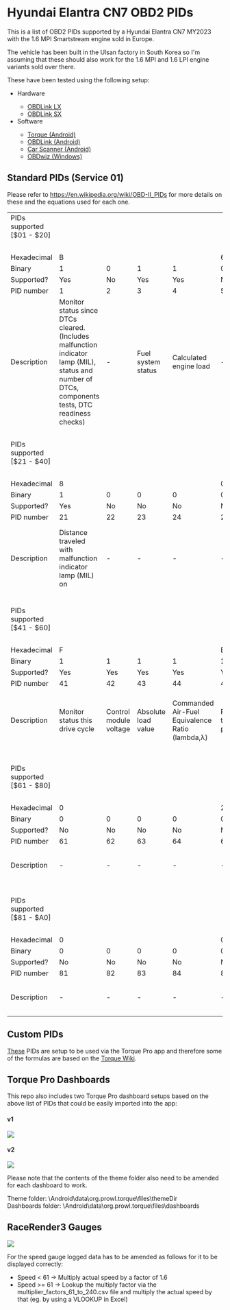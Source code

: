 # Hyundai Elantra CN7 OBD2 PIDs

This is a list of OBD2 PIDs supported by a Hyundai Elantra CN7 MY2023 with the 1.6 MPI Smartstream engine sold in Europe.

The vehicle has been built in the Ulsan factory in South Korea so I'm assuming that these should also work for the 1.6 MPI and 1.6 LPI engine variants sold over there.

These have been tested using the following setup:
<ul>
<li>Hardware</li>
        <ul>
        <li><a href="https://www.scantool.net/obdlink-lxbt/">OBDLink LX</a>
        <li><a href="https://www.scantool.net/obdlink-sx/">OBDLink SX</a>
        </ul>
<li>Software</li>
        <ul>
        <li><a href="https://play.google.com/store/apps/details?id=org.prowl.torque&hl=en&gl=US">Torque (Android)</a></li>
        <li><a href="https://play.google.com/store/apps/details?id=OCTech.Mobile.Applications.OBDLink&hl=en&gl=US">OBDLink (Android)</a></li>
        <li><a href="https://play.google.com/store/apps/details?id=com.ovz.carscanner&hl=en&gl=US">Car Scanner (Android)</a></li>
        <li><a href="https://www.scantool.net/obdwiz/">OBDwiz (Windows)</a></li>
        </ul>
</ul>

<h2> Standard PIDs (Service 01) </h2>

Please refer to https://en.wikipedia.org/wiki/OBD-II_PIDs for more details on these and the equations used for each one.

<table border="0" cellpadding="0" cellspacing="0" id="sheet0" class="sheet0 gridlines">
        <col class="col0">
        <col class="col1">
        <col class="col2">
        <col class="col3">
        <col class="col4">
        <col class="col5">
        <col class="col6">
        <col class="col7">
        <col class="col8">
        <col class="col9">
        <col class="col10">
        <col class="col11">
        <col class="col12">
        <col class="col13">
        <col class="col14">
        <col class="col15">
        <col class="col16">
        <col class="col17">
        <col class="col18">
        <col class="col19">
        <col class="col20">
        <col class="col21">
        <col class="col22">
        <col class="col23">
        <col class="col24">
        <col class="col25">
        <col class="col26">
        <col class="col27">
        <col class="col28">
        <col class="col29">
        <col class="col30">
        <col class="col31">
        <col class="col32">
        <tbody>
          <tr class="row0">
            <td class="column0 style1 s">PIDs supported [$01 - $20]	</td>
            <td class="column1">&nbsp;</td>
            <td class="column2">&nbsp;</td>
            <td class="column3">&nbsp;</td>
            <td class="column4">&nbsp;</td>
            <td class="column5">&nbsp;</td>
            <td class="column6">&nbsp;</td>
            <td class="column7">&nbsp;</td>
            <td class="column8">&nbsp;</td>
            <td class="column9">&nbsp;</td>
            <td class="column10">&nbsp;</td>
            <td class="column11">&nbsp;</td>
            <td class="column12">&nbsp;</td>
            <td class="column13">&nbsp;</td>
            <td class="column14">&nbsp;</td>
            <td class="column15">&nbsp;</td>
            <td class="column16">&nbsp;</td>
            <td class="column17">&nbsp;</td>
            <td class="column18">&nbsp;</td>
            <td class="column19">&nbsp;</td>
            <td class="column20">&nbsp;</td>
            <td class="column21">&nbsp;</td>
            <td class="column22">&nbsp;</td>
            <td class="column23">&nbsp;</td>
            <td class="column24">&nbsp;</td>
            <td class="column25">&nbsp;</td>
            <td class="column26">&nbsp;</td>
            <td class="column27">&nbsp;</td>
            <td class="column28">&nbsp;</td>
            <td class="column29">&nbsp;</td>
            <td class="column30">&nbsp;</td>
            <td class="column31">&nbsp;</td>
            <td class="column32">&nbsp;</td>
          </tr>
          <tr class="row1">
            <td class="column0">&nbsp;</td>
            <td class="column1">&nbsp;</td>
            <td class="column2">&nbsp;</td>
            <td class="column3">&nbsp;</td>
            <td class="column4">&nbsp;</td>
            <td class="column5">&nbsp;</td>
            <td class="column6">&nbsp;</td>
            <td class="column7">&nbsp;</td>
            <td class="column8">&nbsp;</td>
            <td class="column9">&nbsp;</td>
            <td class="column10">&nbsp;</td>
            <td class="column11">&nbsp;</td>
            <td class="column12">&nbsp;</td>
            <td class="column13">&nbsp;</td>
            <td class="column14">&nbsp;</td>
            <td class="column15">&nbsp;</td>
            <td class="column16">&nbsp;</td>
            <td class="column17">&nbsp;</td>
            <td class="column18">&nbsp;</td>
            <td class="column19">&nbsp;</td>
            <td class="column20">&nbsp;</td>
            <td class="column21">&nbsp;</td>
            <td class="column22">&nbsp;</td>
            <td class="column23">&nbsp;</td>
            <td class="column24">&nbsp;</td>
            <td class="column25">&nbsp;</td>
            <td class="column26">&nbsp;</td>
            <td class="column27">&nbsp;</td>
            <td class="column28">&nbsp;</td>
            <td class="column29">&nbsp;</td>
            <td class="column30">&nbsp;</td>
            <td class="column31">&nbsp;</td>
            <td class="column32">&nbsp;</td>
          </tr>
          <tr class="row2">
            <td class="column0 style2 s">Hexadecimal</td>
            <td class="column1 style3 s style5" colspan="4">B</td>
            <td class="column5 style3 n style5" colspan="4">6</td>
            <td class="column9 style3 n style5" colspan="4">3</td>
            <td class="column13 style3 s style5" colspan="4">F</td>
            <td class="column17 style3 s style5" colspan="4">A</td>
            <td class="column21 style3 n style5" colspan="4">8</td>
            <td class="column25 style3 n style5" colspan="4">1</td>
            <td class="column29 style3 n style5" colspan="4">3</td>
          </tr>
          <tr class="row3">
            <td class="column0 style2 s">Binary</td>
            <td class="column1 style6 n">1</td>
            <td class="column2 style6 n">0</td>
            <td class="column3 style6 n">1</td>
            <td class="column4 style6 n">1</td>
            <td class="column5 style6 n">0</td>
            <td class="column6 style6 n">1</td>
            <td class="column7 style6 n">1</td>
            <td class="column8 style6 n">0</td>
            <td class="column9 style6 n">0</td>
            <td class="column10 style6 n">0</td>
            <td class="column11 style6 n">1</td>
            <td class="column12 style6 n">1</td>
            <td class="column13 style6 n">1</td>
            <td class="column14 style6 n">1</td>
            <td class="column15 style6 n">1</td>
            <td class="column16 style6 n">1</td>
            <td class="column17 style6 n">1</td>
            <td class="column18 style6 n">0</td>
            <td class="column19 style6 n">1</td>
            <td class="column20 style6 n">0</td>
            <td class="column21 style6 n">1</td>
            <td class="column22 style6 n">0</td>
            <td class="column23 style6 n">0</td>
            <td class="column24 style6 n">0</td>
            <td class="column25 style6 n">0</td>
            <td class="column26 style6 n">0</td>
            <td class="column27 style6 n">0</td>
            <td class="column28 style6 n">1</td>
            <td class="column29 style6 n">0</td>
            <td class="column30 style6 n">0</td>
            <td class="column31 style6 n">1</td>
            <td class="column32 style6 n">1</td>
          </tr>
          <tr class="row4">
            <td class="column0 style2 s">Supported?</td>
            <td class="column1 style7 s">Yes</td>
            <td class="column2 style8 s">No</td>
            <td class="column3 style7 s">Yes</td>
            <td class="column4 style7 s">Yes</td>
            <td class="column5 style8 s">No</td>
            <td class="column6 style7 s">Yes</td>
            <td class="column7 style7 s">Yes</td>
            <td class="column8 style8 s">No</td>
            <td class="column9 style8 s">No</td>
            <td class="column10 style8 s">No</td>
            <td class="column11 style7 s">Yes</td>
            <td class="column12 style7 s">Yes</td>
            <td class="column13 style7 s">Yes</td>
            <td class="column14 style7 s">Yes</td>
            <td class="column15 style7 s">Yes</td>
            <td class="column16 style7 s">Yes</td>
            <td class="column17 style7 s">Yes</td>
            <td class="column18 style8 s">No</td>
            <td class="column19 style7 s">Yes</td>
            <td class="column20 style8 s">No</td>
            <td class="column21 style7 s">Yes</td>
            <td class="column22 style8 s">No</td>
            <td class="column23 style8 s">No</td>
            <td class="column24 style8 s">No</td>
            <td class="column25 style8 s">No</td>
            <td class="column26 style8 s">No</td>
            <td class="column27 style8 s">No</td>
            <td class="column28 style7 s">Yes</td>
            <td class="column29 style8 s">No</td>
            <td class="column30 style8 s">No</td>
            <td class="column31 style7 s">Yes</td>
            <td class="column32 style7 s">Yes</td>
          </tr>
          <tr class="row5">
            <td class="column0 style2 s">PID number</td>
            <td class="column1 style6 n">1</td>
            <td class="column2 style6 n">2</td>
            <td class="column3 style6 n">3</td>
            <td class="column4 style6 n">4</td>
            <td class="column5 style6 n">5</td>
            <td class="column6 style6 n">6</td>
            <td class="column7 style6 n">7</td>
            <td class="column8 style6 n">8</td>
            <td class="column9 style6 n">9</td>
            <td class="column10 style6 s">0A</td>
            <td class="column11 style6 s">0B</td>
            <td class="column12 style6 s">0C</td>
            <td class="column13 style6 s">0D</td>
            <td class="column14 style6 s">0E</td>
            <td class="column15 style6 s">0F</td>
            <td class="column16 style6 n">10</td>
            <td class="column17 style6 n">11</td>
            <td class="column18 style6 n">12</td>
            <td class="column19 style6 n">13</td>
            <td class="column20 style6 n">14</td>
            <td class="column21 style6 n">15</td>
            <td class="column22 style6 n">16</td>
            <td class="column23 style6 n">17</td>
            <td class="column24 style6 n">18</td>
            <td class="column25 style6 n">19</td>
            <td class="column26 style6 s">1A</td>
            <td class="column27 style6 s">1B</td>
            <td class="column28 style6 s">1C</td>
            <td class="column29 style6 s">1D</td>
            <td class="column30 style6 s">1E</td>
            <td class="column31 style6 s">1F</td>
            <td class="column32 style6 n">20</td>
          </tr>
          <tr class="row6">
            <td class="column0 style2 s">Description</td>
            <td class="column1 style9 s">Monitor status since DTCs cleared. (Includes malfunction indicator lamp (MIL), status and number of DTCs, components tests, DTC readiness checks)</td>
            <td class="column2 style10 s">-</td>
            <td class="column3 style10 s">Fuel system status</td>
            <td class="column4 style10 s">Calculated engine load</td>
            <td class="column5 style10 s">-</td>
            <td class="column6 style10 s">Short term fuel trim—Bank 1</td>
            <td class="column7 style10 s">Long term fuel trim—Bank 1</td>
            <td class="column8 style10 s">-</td>
            <td class="column9 style10 s">-</td>
            <td class="column10 style10 s">-</td>
            <td class="column11 style10 s">Intake manifold absolute pressure</td>
            <td class="column12 style10 s">Engine speed</td>
            <td class="column13 style10 s">Vehicle speed</td>
            <td class="column14 style10 s">Timing advance</td>
            <td class="column15 style10 s">Intake air temperature</td>
            <td class="column16 style10 s">Mass air flow sensor (MAF) air flow rate</td>
            <td class="column17 style10 s">Throttle position</td>
            <td class="column18 style10 s">-</td>
            <td class="column19 style10 s">Oxygen sensors present (in 2 banks)</td>
            <td class="column20 style10 s">-</td>
            <td class="column21 style10 s">	Oxygen Sensor 2<br />
A: Voltage<br />
B: Short term fuel trim</td>
            <td class="column22 style10 s">-</td>
            <td class="column23 style10 s">-</td>
            <td class="column24 style10 s">-</td>
            <td class="column25 style10 s">-</td>
            <td class="column26 style10 s">-</td>
            <td class="column27 style10 s">-</td>
            <td class="column28 style10 s">OBD standards this vehicle conforms to</td>
            <td class="column29 style10 s">-</td>
            <td class="column30 style10 s">-</td>
            <td class="column31 style10 s">Run time since engine start	</td>
            <td class="column32 style10 s">PIDs supported [$21 - $40]	</td>
          </tr>
          <tr class="row7">
            <td class="column0">&nbsp;</td>
            <td class="column1">&nbsp;</td>
            <td class="column2">&nbsp;</td>
            <td class="column3">&nbsp;</td>
            <td class="column4">&nbsp;</td>
            <td class="column5">&nbsp;</td>
            <td class="column6">&nbsp;</td>
            <td class="column7">&nbsp;</td>
            <td class="column8">&nbsp;</td>
            <td class="column9">&nbsp;</td>
            <td class="column10">&nbsp;</td>
            <td class="column11">&nbsp;</td>
            <td class="column12">&nbsp;</td>
            <td class="column13">&nbsp;</td>
            <td class="column14">&nbsp;</td>
            <td class="column15">&nbsp;</td>
            <td class="column16">&nbsp;</td>
            <td class="column17">&nbsp;</td>
            <td class="column18">&nbsp;</td>
            <td class="column19">&nbsp;</td>
            <td class="column20">&nbsp;</td>
            <td class="column21">&nbsp;</td>
            <td class="column22">&nbsp;</td>
            <td class="column23">&nbsp;</td>
            <td class="column24">&nbsp;</td>
            <td class="column25">&nbsp;</td>
            <td class="column26">&nbsp;</td>
            <td class="column27">&nbsp;</td>
            <td class="column28">&nbsp;</td>
            <td class="column29">&nbsp;</td>
            <td class="column30">&nbsp;</td>
            <td class="column31">&nbsp;</td>
            <td class="column32">&nbsp;</td>
          </tr>
          <tr class="row8">
            <td class="column0 style1 s">PIDs supported [$21 - $40]	</td>
            <td class="column1">&nbsp;</td>
            <td class="column2">&nbsp;</td>
            <td class="column3">&nbsp;</td>
            <td class="column4">&nbsp;</td>
            <td class="column5">&nbsp;</td>
            <td class="column6">&nbsp;</td>
            <td class="column7">&nbsp;</td>
            <td class="column8">&nbsp;</td>
            <td class="column9">&nbsp;</td>
            <td class="column10">&nbsp;</td>
            <td class="column11">&nbsp;</td>
            <td class="column12">&nbsp;</td>
            <td class="column13">&nbsp;</td>
            <td class="column14">&nbsp;</td>
            <td class="column15">&nbsp;</td>
            <td class="column16">&nbsp;</td>
            <td class="column17">&nbsp;</td>
            <td class="column18">&nbsp;</td>
            <td class="column19">&nbsp;</td>
            <td class="column20">&nbsp;</td>
            <td class="column21">&nbsp;</td>
            <td class="column22">&nbsp;</td>
            <td class="column23">&nbsp;</td>
            <td class="column24">&nbsp;</td>
            <td class="column25">&nbsp;</td>
            <td class="column26">&nbsp;</td>
            <td class="column27">&nbsp;</td>
            <td class="column28">&nbsp;</td>
            <td class="column29">&nbsp;</td>
            <td class="column30">&nbsp;</td>
            <td class="column31">&nbsp;</td>
            <td class="column32">&nbsp;</td>
          </tr>
          <tr class="row9">
            <td class="column0">&nbsp;</td>
            <td class="column1">&nbsp;</td>
            <td class="column2">&nbsp;</td>
            <td class="column3">&nbsp;</td>
            <td class="column4">&nbsp;</td>
            <td class="column5">&nbsp;</td>
            <td class="column6">&nbsp;</td>
            <td class="column7">&nbsp;</td>
            <td class="column8">&nbsp;</td>
            <td class="column9">&nbsp;</td>
            <td class="column10">&nbsp;</td>
            <td class="column11">&nbsp;</td>
            <td class="column12">&nbsp;</td>
            <td class="column13">&nbsp;</td>
            <td class="column14">&nbsp;</td>
            <td class="column15">&nbsp;</td>
            <td class="column16">&nbsp;</td>
            <td class="column17">&nbsp;</td>
            <td class="column18">&nbsp;</td>
            <td class="column19">&nbsp;</td>
            <td class="column20">&nbsp;</td>
            <td class="column21">&nbsp;</td>
            <td class="column22">&nbsp;</td>
            <td class="column23">&nbsp;</td>
            <td class="column24">&nbsp;</td>
            <td class="column25">&nbsp;</td>
            <td class="column26">&nbsp;</td>
            <td class="column27">&nbsp;</td>
            <td class="column28">&nbsp;</td>
            <td class="column29">&nbsp;</td>
            <td class="column30">&nbsp;</td>
            <td class="column31">&nbsp;</td>
            <td class="column32">&nbsp;</td>
          </tr>
          <tr class="row10">
            <td class="column0 style2 s">Hexadecimal</td>
            <td class="column1 style3 n style5" colspan="4">8</td>
            <td class="column5 style3 n style5" colspan="4">0</td>
            <td class="column9 style3 n style5" colspan="4">1</td>
            <td class="column13 style3 s style5" colspan="4">D</td>
            <td class="column17 style3 s style5" colspan="4">B</td>
            <td class="column21 style3 n style5" colspan="4">0</td>
            <td class="column25 style3 n style5" colspan="4">1</td>
            <td class="column29 style3 n style5" colspan="4">1</td>
          </tr>
          <tr class="row11">
            <td class="column0 style2 s">Binary</td>
            <td class="column1 style6 n">1</td>
            <td class="column2 style6 n">0</td>
            <td class="column3 style6 n">0</td>
            <td class="column4 style6 n">0</td>
            <td class="column5 style6 n">0</td>
            <td class="column6 style6 n">0</td>
            <td class="column7 style6 n">0</td>
            <td class="column8 style6 n">0</td>
            <td class="column9 style6 n">0</td>
            <td class="column10 style6 n">0</td>
            <td class="column11 style6 n">0</td>
            <td class="column12 style6 n">1</td>
            <td class="column13 style6 n">1</td>
            <td class="column14 style6 n">1</td>
            <td class="column15 style6 n">0</td>
            <td class="column16 style6 n">1</td>
            <td class="column17 style6 n">1</td>
            <td class="column18 style6 n">0</td>
            <td class="column19 style6 n">1</td>
            <td class="column20 style6 n">1</td>
            <td class="column21 style6 n">0</td>
            <td class="column22 style6 n">0</td>
            <td class="column23 style6 n">0</td>
            <td class="column24 style6 n">0</td>
            <td class="column25 style6 n">0</td>
            <td class="column26 style6 n">0</td>
            <td class="column27 style6 n">0</td>
            <td class="column28 style6 n">1</td>
            <td class="column29 style6 n">0</td>
            <td class="column30 style6 n">0</td>
            <td class="column31 style6 n">0</td>
            <td class="column32 style6 n">1</td>
          </tr>
          <tr class="row12">
            <td class="column0 style2 s">Supported?</td>
            <td class="column1 style7 s">Yes</td>
            <td class="column2 style8 s">No</td>
            <td class="column3 style8 s">No</td>
            <td class="column4 style8 s">No</td>
            <td class="column5 style8 s">No</td>
            <td class="column6 style8 s">No</td>
            <td class="column7 style8 s">No</td>
            <td class="column8 style8 s">No</td>
            <td class="column9 style8 s">No</td>
            <td class="column10 style8 s">No</td>
            <td class="column11 style8 s">No</td>
            <td class="column12 style7 s">Yes</td>
            <td class="column13 style7 s">Yes</td>
            <td class="column14 style7 s">Yes</td>
            <td class="column15 style8 s">No</td>
            <td class="column16 style7 s">Yes</td>
            <td class="column17 style7 s">Yes</td>
            <td class="column18 style8 s">No</td>
            <td class="column19 style7 s">Yes</td>
            <td class="column20 style7 s">Yes</td>
            <td class="column21 style8 s">No</td>
            <td class="column22 style8 s">No</td>
            <td class="column23 style8 s">No</td>
            <td class="column24 style8 s">No</td>
            <td class="column25 style8 s">No</td>
            <td class="column26 style8 s">No</td>
            <td class="column27 style8 s">No</td>
            <td class="column28 style7 s">Yes</td>
            <td class="column29 style8 s">No</td>
            <td class="column30 style8 s">No</td>
            <td class="column31 style8 s">No</td>
            <td class="column32 style7 s">Yes</td>
          </tr>
          <tr class="row13">
            <td class="column0 style2 s">PID number</td>
            <td class="column1 style6 n">21</td>
            <td class="column2 style6 n">22</td>
            <td class="column3 style6 n">23</td>
            <td class="column4 style6 n">24</td>
            <td class="column5 style6 n">25</td>
            <td class="column6 style6 n">26</td>
            <td class="column7 style6 n">27</td>
            <td class="column8 style6 n">28</td>
            <td class="column9 style6 n">29</td>
            <td class="column10 style6 s">2A</td>
            <td class="column11 style6 s">2B</td>
            <td class="column12 style6 s">2C</td>
            <td class="column13 style6 s">2D</td>
            <td class="column14 style6 s">2E</td>
            <td class="column15 style6 s">2F</td>
            <td class="column16 style6 n">30</td>
            <td class="column17 style6 n">31</td>
            <td class="column18 style6 n">32</td>
            <td class="column19 style6 n">33</td>
            <td class="column20 style6 n">34</td>
            <td class="column21 style6 n">35</td>
            <td class="column22 style6 n">36</td>
            <td class="column23 style6 n">37</td>
            <td class="column24 style6 n">38</td>
            <td class="column25 style6 n">39</td>
            <td class="column26 style6 s">3A</td>
            <td class="column27 style6 s">3B</td>
            <td class="column28 style6 s">3C</td>
            <td class="column29 style6 s">3D</td>
            <td class="column30 style6 s">3E</td>
            <td class="column31 style6 s">3F</td>
            <td class="column32 style6 n">40</td>
          </tr>
          <tr class="row14">
            <td class="column0 style2 s">Description</td>
            <td class="column1 style9 s">Distance traveled with malfunction indicator lamp (MIL) on</td>
            <td class="column2 style10 s">-</td>
            <td class="column3 style10 s">-</td>
            <td class="column4 style10 s">-</td>
            <td class="column5 style10 s">-</td>
            <td class="column6 style10 s">-</td>
            <td class="column7 style10 s">-</td>
            <td class="column8 style10 s">-</td>
            <td class="column9 style10 s">-</td>
            <td class="column10 style10 s">-</td>
            <td class="column11 style10 s">-</td>
            <td class="column12 style10 s">Commanded EGR</td>
            <td class="column13 style10 s">EGR Error	</td>
            <td class="column14 style10 s">Commanded evaporative purge	</td>
            <td class="column15 style10 s">-</td>
            <td class="column16 style10 s">Warm-ups since codes cleared</td>
            <td class="column17 style10 s">Distance traveled since codes cleared</td>
            <td class="column18 style10 s">-</td>
            <td class="column19 style10 s">Absolute Barometric Pressure	</td>
            <td class="column20 style10 s">Oxygen Sensor 1<br />
AB: Air-Fuel Equivalence Ratio (lambda,λ)<br />
CD: Current</td>
            <td class="column21 style10 s">-</td>
            <td class="column22 style10 s">-</td>
            <td class="column23 style10 s">-</td>
            <td class="column24 style10 s">-</td>
            <td class="column25 style10 s">-</td>
            <td class="column26 style10 s">-</td>
            <td class="column27 style10 s">-</td>
            <td class="column28 style10 s">Catalyst Temperature: Bank 1, Sensor 1</td>
            <td class="column29 style10 s">-</td>
            <td class="column30 style10 s">-</td>
            <td class="column31 style10 s">-</td>
            <td class="column32 style10 s">PIDs supported [$41 - $60]</td>
          </tr>
          <tr class="row15">
            <td class="column0">&nbsp;</td>
            <td class="column1">&nbsp;</td>
            <td class="column2">&nbsp;</td>
            <td class="column3">&nbsp;</td>
            <td class="column4">&nbsp;</td>
            <td class="column5">&nbsp;</td>
            <td class="column6">&nbsp;</td>
            <td class="column7">&nbsp;</td>
            <td class="column8">&nbsp;</td>
            <td class="column9">&nbsp;</td>
            <td class="column10">&nbsp;</td>
            <td class="column11">&nbsp;</td>
            <td class="column12">&nbsp;</td>
            <td class="column13">&nbsp;</td>
            <td class="column14">&nbsp;</td>
            <td class="column15">&nbsp;</td>
            <td class="column16">&nbsp;</td>
            <td class="column17">&nbsp;</td>
            <td class="column18">&nbsp;</td>
            <td class="column19">&nbsp;</td>
            <td class="column20">&nbsp;</td>
            <td class="column21">&nbsp;</td>
            <td class="column22">&nbsp;</td>
            <td class="column23">&nbsp;</td>
            <td class="column24">&nbsp;</td>
            <td class="column25">&nbsp;</td>
            <td class="column26">&nbsp;</td>
            <td class="column27">&nbsp;</td>
            <td class="column28">&nbsp;</td>
            <td class="column29">&nbsp;</td>
            <td class="column30">&nbsp;</td>
            <td class="column31">&nbsp;</td>
            <td class="column32">&nbsp;</td>
          </tr>
          <tr class="row16">
            <td class="column0 style1 s">PIDs supported [$41 - $60]	</td>
            <td class="column1">&nbsp;</td>
            <td class="column2">&nbsp;</td>
            <td class="column3">&nbsp;</td>
            <td class="column4">&nbsp;</td>
            <td class="column5">&nbsp;</td>
            <td class="column6">&nbsp;</td>
            <td class="column7">&nbsp;</td>
            <td class="column8">&nbsp;</td>
            <td class="column9">&nbsp;</td>
            <td class="column10">&nbsp;</td>
            <td class="column11">&nbsp;</td>
            <td class="column12">&nbsp;</td>
            <td class="column13">&nbsp;</td>
            <td class="column14">&nbsp;</td>
            <td class="column15">&nbsp;</td>
            <td class="column16">&nbsp;</td>
            <td class="column17">&nbsp;</td>
            <td class="column18">&nbsp;</td>
            <td class="column19">&nbsp;</td>
            <td class="column20">&nbsp;</td>
            <td class="column21">&nbsp;</td>
            <td class="column22">&nbsp;</td>
            <td class="column23">&nbsp;</td>
            <td class="column24">&nbsp;</td>
            <td class="column25">&nbsp;</td>
            <td class="column26">&nbsp;</td>
            <td class="column27">&nbsp;</td>
            <td class="column28">&nbsp;</td>
            <td class="column29">&nbsp;</td>
            <td class="column30">&nbsp;</td>
            <td class="column31">&nbsp;</td>
            <td class="column32">&nbsp;</td>
          </tr>
          <tr class="row17">
            <td class="column0">&nbsp;</td>
            <td class="column1">&nbsp;</td>
            <td class="column2">&nbsp;</td>
            <td class="column3">&nbsp;</td>
            <td class="column4">&nbsp;</td>
            <td class="column5">&nbsp;</td>
            <td class="column6">&nbsp;</td>
            <td class="column7">&nbsp;</td>
            <td class="column8">&nbsp;</td>
            <td class="column9">&nbsp;</td>
            <td class="column10">&nbsp;</td>
            <td class="column11">&nbsp;</td>
            <td class="column12">&nbsp;</td>
            <td class="column13">&nbsp;</td>
            <td class="column14">&nbsp;</td>
            <td class="column15">&nbsp;</td>
            <td class="column16">&nbsp;</td>
            <td class="column17">&nbsp;</td>
            <td class="column18">&nbsp;</td>
            <td class="column19">&nbsp;</td>
            <td class="column20">&nbsp;</td>
            <td class="column21">&nbsp;</td>
            <td class="column22">&nbsp;</td>
            <td class="column23">&nbsp;</td>
            <td class="column24">&nbsp;</td>
            <td class="column25">&nbsp;</td>
            <td class="column26">&nbsp;</td>
            <td class="column27">&nbsp;</td>
            <td class="column28">&nbsp;</td>
            <td class="column29">&nbsp;</td>
            <td class="column30">&nbsp;</td>
            <td class="column31">&nbsp;</td>
            <td class="column32">&nbsp;</td>
          </tr>
          <tr class="row18">
            <td class="column0 style2 s">Hexadecimal</td>
            <td class="column1 style3 s style5" colspan="4">F</td>
            <td class="column5 style3 s style5" colspan="4">E</td>
            <td class="column9 style3 s style5" colspan="4">D</td>
            <td class="column13 style3 n style5" colspan="4">0</td>
            <td class="column17 style3 n style5" colspan="4">8</td>
            <td class="column21 style3 s style5" colspan="4">C</td>
            <td class="column25 style3 n style5" colspan="4">0</td>
            <td class="column29 style3 n style5" colspan="4">5</td>
          </tr>
          <tr class="row19">
            <td class="column0 style2 s">Binary</td>
            <td class="column1 style6 n">1</td>
            <td class="column2 style6 n">1</td>
            <td class="column3 style6 n">1</td>
            <td class="column4 style6 n">1</td>
            <td class="column5 style6 n">1</td>
            <td class="column6 style6 n">1</td>
            <td class="column7 style6 n">1</td>
            <td class="column8 style6 n">0</td>
            <td class="column9 style6 n">1</td>
            <td class="column10 style6 n">1</td>
            <td class="column11 style6 n">0</td>
            <td class="column12 style6 n">1</td>
            <td class="column13 style6 n">0</td>
            <td class="column14 style6 n">0</td>
            <td class="column15 style6 n">0</td>
            <td class="column16 style6 n">0</td>
            <td class="column17 style6 n">1</td>
            <td class="column18 style6 n">0</td>
            <td class="column19 style6 n">0</td>
            <td class="column20 style6 n">0</td>
            <td class="column21 style6 n">1</td>
            <td class="column22 style6 n">1</td>
            <td class="column23 style6 n">0</td>
            <td class="column24 style6 n">0</td>
            <td class="column25 style6 n">0</td>
            <td class="column26 style6 n">0</td>
            <td class="column27 style6 n">0</td>
            <td class="column28 style6 n">0</td>
            <td class="column29 style6 n">0</td>
            <td class="column30 style6 n">1</td>
            <td class="column31 style6 n">0</td>
            <td class="column32 style6 n">1</td>
          </tr>
          <tr class="row20">
            <td class="column0 style2 s">Supported?</td>
            <td class="column1 style7 s">Yes</td>
            <td class="column2 style7 s">Yes</td>
            <td class="column3 style7 s">Yes</td>
            <td class="column4 style7 s">Yes</td>
            <td class="column5 style7 s">Yes</td>
            <td class="column6 style7 s">Yes</td>
            <td class="column7 style7 s">Yes</td>
            <td class="column8 style8 s">No</td>
            <td class="column9 style7 s">Yes</td>
            <td class="column10 style7 s">Yes</td>
            <td class="column11 style8 s">No</td>
            <td class="column12 style7 s">Yes</td>
            <td class="column13 style8 s">No</td>
            <td class="column14 style8 s">No</td>
            <td class="column15 style8 s">No</td>
            <td class="column16 style8 s">No</td>
            <td class="column17 style7 s">Yes</td>
            <td class="column18 style8 s">No</td>
            <td class="column19 style8 s">No</td>
            <td class="column20 style8 s">No</td>
            <td class="column21 style7 s">Yes</td>
            <td class="column22 style7 s">Yes</td>
            <td class="column23 style8 s">No</td>
            <td class="column24 style8 s">No</td>
            <td class="column25 style8 s">No</td>
            <td class="column26 style8 s">No</td>
            <td class="column27 style8 s">No</td>
            <td class="column28 style8 s">No</td>
            <td class="column29 style8 s">No</td>
            <td class="column30 style7 s">Yes</td>
            <td class="column31 style8 s">No</td>
            <td class="column32 style7 s">Yes</td>
          </tr>
          <tr class="row21">
            <td class="column0 style2 s">PID number</td>
            <td class="column1 style6 n">41</td>
            <td class="column2 style6 n">42</td>
            <td class="column3 style6 n">43</td>
            <td class="column4 style6 n">44</td>
            <td class="column5 style6 n">45</td>
            <td class="column6 style6 n">46</td>
            <td class="column7 style6 n">47</td>
            <td class="column8 style6 n">48</td>
            <td class="column9 style6 n">49</td>
            <td class="column10 style6 s">4A</td>
            <td class="column11 style6 s">4B</td>
            <td class="column12 style6 s">4C</td>
            <td class="column13 style6 s">4D</td>
            <td class="column14 style6 s">4E</td>
            <td class="column15 style6 s">4F</td>
            <td class="column16 style6 n">50</td>
            <td class="column17 style6 n">51</td>
            <td class="column18 style6 n">52</td>
            <td class="column19 style6 n">53</td>
            <td class="column20 style6 n">54</td>
            <td class="column21 style6 n">55</td>
            <td class="column22 style6 n">56</td>
            <td class="column23 style6 n">57</td>
            <td class="column24 style6 n">58</td>
            <td class="column25 style6 n">59</td>
            <td class="column26 style6 s">5A</td>
            <td class="column27 style6 s">5B</td>
            <td class="column28 style6 s">5C</td>
            <td class="column29 style6 s">5D</td>
            <td class="column30 style6 s">5E</td>
            <td class="column31 style6 s">5F</td>
            <td class="column32 style6 n">60</td>
          </tr>
          <tr class="row22">
            <td class="column0 style2 s">Description</td>
            <td class="column1 style11 s">Monitor status this drive cycle</td>
            <td class="column2 style11 s">Control module voltage</td>
            <td class="column3 style11 s">Absolute load value</td>
            <td class="column4 style10 s">Commanded Air-Fuel Equivalence Ratio (lambda,λ)	</td>
            <td class="column5 style11 s">Relative throttle position</td>
            <td class="column6 style11 s">Ambient air temperature</td>
            <td class="column7 style11 s">Absolute throttle position B</td>
            <td class="column8 style10 s">-</td>
            <td class="column9 style10 s">Accelerator pedal position D</td>
            <td class="column10 style11 s">Accelerator pedal position E</td>
            <td class="column11 style10 s">-</td>
            <td class="column12 style11 s">Commanded throttle actuator</td>
            <td class="column13 style10 s">-</td>
            <td class="column14 style10 s">-</td>
            <td class="column15 style10 s">-</td>
            <td class="column16 style10 s">-</td>
            <td class="column17 style10 s">Fuel Type	</td>
            <td class="column18 style10 s">-</td>
            <td class="column19 style10 s">-</td>
            <td class="column20 style10 s">-</td>
            <td class="column21 style10 s">Short term secondary oxygen sensor trim, A: bank 1, B: bank 3	</td>
            <td class="column22 style10 s">Long term secondary oxygen sensor trim, A: bank 1, B: bank 3</td>
            <td class="column23 style10 s">-</td>
            <td class="column24 style10 s">-</td>
            <td class="column25 style10 s">-</td>
            <td class="column26 style10 s">-</td>
            <td class="column27 style10 s">-</td>
            <td class="column28 style10 s">-</td>
            <td class="column29 style10 s">-</td>
            <td class="column30 style10 s">Engine fuel rate	</td>
            <td class="column31 style10 s">-</td>
            <td class="column32 style10 s">PIDs supported [$61 - $80]	</td>
          </tr>
          <tr class="row23">
            <td class="column0">&nbsp;</td>
            <td class="column1">&nbsp;</td>
            <td class="column2">&nbsp;</td>
            <td class="column3">&nbsp;</td>
            <td class="column4">&nbsp;</td>
            <td class="column5">&nbsp;</td>
            <td class="column6">&nbsp;</td>
            <td class="column7">&nbsp;</td>
            <td class="column8">&nbsp;</td>
            <td class="column9">&nbsp;</td>
            <td class="column10">&nbsp;</td>
            <td class="column11">&nbsp;</td>
            <td class="column12">&nbsp;</td>
            <td class="column13">&nbsp;</td>
            <td class="column14">&nbsp;</td>
            <td class="column15">&nbsp;</td>
            <td class="column16">&nbsp;</td>
            <td class="column17">&nbsp;</td>
            <td class="column18">&nbsp;</td>
            <td class="column19">&nbsp;</td>
            <td class="column20">&nbsp;</td>
            <td class="column21">&nbsp;</td>
            <td class="column22">&nbsp;</td>
            <td class="column23">&nbsp;</td>
            <td class="column24">&nbsp;</td>
            <td class="column25">&nbsp;</td>
            <td class="column26">&nbsp;</td>
            <td class="column27">&nbsp;</td>
            <td class="column28">&nbsp;</td>
            <td class="column29">&nbsp;</td>
            <td class="column30">&nbsp;</td>
            <td class="column31">&nbsp;</td>
            <td class="column32">&nbsp;</td>
          </tr>
          <tr class="row24">
            <td class="column0 style1 s">PIDs supported [$61 - $80]	</td>
            <td class="column1">&nbsp;</td>
            <td class="column2">&nbsp;</td>
            <td class="column3">&nbsp;</td>
            <td class="column4">&nbsp;</td>
            <td class="column5">&nbsp;</td>
            <td class="column6">&nbsp;</td>
            <td class="column7">&nbsp;</td>
            <td class="column8">&nbsp;</td>
            <td class="column9">&nbsp;</td>
            <td class="column10">&nbsp;</td>
            <td class="column11">&nbsp;</td>
            <td class="column12">&nbsp;</td>
            <td class="column13">&nbsp;</td>
            <td class="column14">&nbsp;</td>
            <td class="column15">&nbsp;</td>
            <td class="column16">&nbsp;</td>
            <td class="column17">&nbsp;</td>
            <td class="column18">&nbsp;</td>
            <td class="column19">&nbsp;</td>
            <td class="column20">&nbsp;</td>
            <td class="column21">&nbsp;</td>
            <td class="column22">&nbsp;</td>
            <td class="column23">&nbsp;</td>
            <td class="column24">&nbsp;</td>
            <td class="column25">&nbsp;</td>
            <td class="column26">&nbsp;</td>
            <td class="column27">&nbsp;</td>
            <td class="column28">&nbsp;</td>
            <td class="column29">&nbsp;</td>
            <td class="column30">&nbsp;</td>
            <td class="column31">&nbsp;</td>
            <td class="column32">&nbsp;</td>
          </tr>
          <tr class="row25">
            <td class="column0">&nbsp;</td>
            <td class="column1">&nbsp;</td>
            <td class="column2">&nbsp;</td>
            <td class="column3">&nbsp;</td>
            <td class="column4">&nbsp;</td>
            <td class="column5">&nbsp;</td>
            <td class="column6">&nbsp;</td>
            <td class="column7">&nbsp;</td>
            <td class="column8">&nbsp;</td>
            <td class="column9">&nbsp;</td>
            <td class="column10">&nbsp;</td>
            <td class="column11">&nbsp;</td>
            <td class="column12">&nbsp;</td>
            <td class="column13">&nbsp;</td>
            <td class="column14">&nbsp;</td>
            <td class="column15">&nbsp;</td>
            <td class="column16">&nbsp;</td>
            <td class="column17">&nbsp;</td>
            <td class="column18">&nbsp;</td>
            <td class="column19">&nbsp;</td>
            <td class="column20">&nbsp;</td>
            <td class="column21">&nbsp;</td>
            <td class="column22">&nbsp;</td>
            <td class="column23">&nbsp;</td>
            <td class="column24">&nbsp;</td>
            <td class="column25">&nbsp;</td>
            <td class="column26">&nbsp;</td>
            <td class="column27">&nbsp;</td>
            <td class="column28">&nbsp;</td>
            <td class="column29">&nbsp;</td>
            <td class="column30">&nbsp;</td>
            <td class="column31">&nbsp;</td>
            <td class="column32">&nbsp;</td>
          </tr>
          <tr class="row26">
            <td class="column0 style2 s">Hexadecimal</td>
            <td class="column1 style3 n style5" colspan="4">0</td>
            <td class="column5 style3 n style5" colspan="4">2</td>
            <td class="column9 style3 n style5" colspan="4">0</td>
            <td class="column13 style3 n style5" colspan="4">0</td>
            <td class="column17 style3 n style5" colspan="4">0</td>
            <td class="column21 style3 n style5" colspan="4">0</td>
            <td class="column25 style3 n style5" colspan="4">0</td>
            <td class="column29 style3 n style5" colspan="4">1</td>
          </tr>
          <tr class="row27">
            <td class="column0 style2 s">Binary</td>
            <td class="column1 style6 n">0</td>
            <td class="column2 style6 n">0</td>
            <td class="column3 style6 n">0</td>
            <td class="column4 style6 n">0</td>
            <td class="column5 style6 n">0</td>
            <td class="column6 style6 n">0</td>
            <td class="column7 style6 n">1</td>
            <td class="column8 style6 n">0</td>
            <td class="column9 style6 n">0</td>
            <td class="column10 style6 n">0</td>
            <td class="column11 style6 n">0</td>
            <td class="column12 style6 n">0</td>
            <td class="column13 style6 n">0</td>
            <td class="column14 style6 n">0</td>
            <td class="column15 style6 n">0</td>
            <td class="column16 style6 n">0</td>
            <td class="column17 style6 n">0</td>
            <td class="column18 style6 n">0</td>
            <td class="column19 style6 n">0</td>
            <td class="column20 style6 n">0</td>
            <td class="column21 style6 n">0</td>
            <td class="column22 style6 n">0</td>
            <td class="column23 style6 n">0</td>
            <td class="column24 style6 n">0</td>
            <td class="column25 style6 n">0</td>
            <td class="column26 style6 n">0</td>
            <td class="column27 style6 n">0</td>
            <td class="column28 style6 n">0</td>
            <td class="column29 style6 n">0</td>
            <td class="column30 style6 n">0</td>
            <td class="column31 style6 n">0</td>
            <td class="column32 style6 n">1</td>
          </tr>
          <tr class="row28">
            <td class="column0 style2 s">Supported?</td>
            <td class="column1 style8 s">No</td>
            <td class="column2 style8 s">No</td>
            <td class="column3 style8 s">No</td>
            <td class="column4 style8 s">No</td>
            <td class="column5 style8 s">No</td>
            <td class="column6 style8 s">No</td>
            <td class="column7 style7 s">Yes</td>
            <td class="column8 style8 s">No</td>
            <td class="column9 style8 s">No</td>
            <td class="column10 style8 s">No</td>
            <td class="column11 style8 s">No</td>
            <td class="column12 style8 s">No</td>
            <td class="column13 style8 s">No</td>
            <td class="column14 style8 s">No</td>
            <td class="column15 style8 s">No</td>
            <td class="column16 style8 s">No</td>
            <td class="column17 style8 s">No</td>
            <td class="column18 style8 s">No</td>
            <td class="column19 style8 s">No</td>
            <td class="column20 style8 s">No</td>
            <td class="column21 style8 s">No</td>
            <td class="column22 style8 s">No</td>
            <td class="column23 style8 s">No</td>
            <td class="column24 style8 s">No</td>
            <td class="column25 style8 s">No</td>
            <td class="column26 style8 s">No</td>
            <td class="column27 style8 s">No</td>
            <td class="column28 style8 s">No</td>
            <td class="column29 style8 s">No</td>
            <td class="column30 style8 s">No</td>
            <td class="column31 style8 s">No</td>
            <td class="column32 style7 s">Yes</td>
          </tr>
          <tr class="row29">
            <td class="column0 style2 s">PID number</td>
            <td class="column1 style6 n">61</td>
            <td class="column2 style6 n">62</td>
            <td class="column3 style6 n">63</td>
            <td class="column4 style6 n">64</td>
            <td class="column5 style6 n">65</td>
            <td class="column6 style6 n">66</td>
            <td class="column7 style6 n">67</td>
            <td class="column8 style6 n">68</td>
            <td class="column9 style6 n">69</td>
            <td class="column10 style6 s">6A</td>
            <td class="column11 style6 s">6B</td>
            <td class="column12 style6 s">6C</td>
            <td class="column13 style6 s">6D</td>
            <td class="column14 style6 s">6E</td>
            <td class="column15 style6 s">6F</td>
            <td class="column16 style6 n">70</td>
            <td class="column17 style6 n">71</td>
            <td class="column18 style6 n">72</td>
            <td class="column19 style6 n">73</td>
            <td class="column20 style6 n">74</td>
            <td class="column21 style6 n">75</td>
            <td class="column22 style6 n">76</td>
            <td class="column23 style6 n">77</td>
            <td class="column24 style6 n">78</td>
            <td class="column25 style6 n">79</td>
            <td class="column26 style6 s">7A</td>
            <td class="column27 style6 s">7B</td>
            <td class="column28 style6 s">7C</td>
            <td class="column29 style6 s">7D</td>
            <td class="column30 style6 s">7E</td>
            <td class="column31 style6 s">7F</td>
            <td class="column32 style6 n">80</td>
          </tr>
          <tr class="row30">
            <td class="column0 style2 s">Description</td>
            <td class="column1 style10 s">-</td>
            <td class="column2 style10 s">-</td>
            <td class="column3 style10 s">-</td>
            <td class="column4 style10 s">-</td>
            <td class="column5 style10 s">-</td>
            <td class="column6 style10 s">-</td>
            <td class="column7 style11 s">Engine coolant temperature	</td>
            <td class="column8 style10 s">-</td>
            <td class="column9 style10 s">-</td>
            <td class="column10 style10 s">-</td>
            <td class="column11 style10 s">-</td>
            <td class="column12 style10 s">-</td>
            <td class="column13 style10 s">-</td>
            <td class="column14 style10 s">-</td>
            <td class="column15 style10 s">-</td>
            <td class="column16 style10 s">-</td>
            <td class="column17 style10 s">-</td>
            <td class="column18 style10 s">-</td>
            <td class="column19 style10 s">-</td>
            <td class="column20 style10 s">-</td>
            <td class="column21 style10 s">-</td>
            <td class="column22 style10 s">-</td>
            <td class="column23 style10 s">-</td>
            <td class="column24 style10 s">-</td>
            <td class="column25 style10 s">-</td>
            <td class="column26 style10 s">-</td>
            <td class="column27 style10 s">-</td>
            <td class="column28 style10 s">-</td>
            <td class="column29 style10 s">-</td>
            <td class="column30 style10 s">-</td>
            <td class="column31 style10 s">-</td>
            <td class="column32 style10 s">PIDs supported [$81 - $A0]	</td>
          </tr>
          <tr class="row31">
            <td class="column0">&nbsp;</td>
            <td class="column1">&nbsp;</td>
            <td class="column2">&nbsp;</td>
            <td class="column3">&nbsp;</td>
            <td class="column4">&nbsp;</td>
            <td class="column5">&nbsp;</td>
            <td class="column6">&nbsp;</td>
            <td class="column7">&nbsp;</td>
            <td class="column8">&nbsp;</td>
            <td class="column9">&nbsp;</td>
            <td class="column10">&nbsp;</td>
            <td class="column11">&nbsp;</td>
            <td class="column12">&nbsp;</td>
            <td class="column13">&nbsp;</td>
            <td class="column14">&nbsp;</td>
            <td class="column15">&nbsp;</td>
            <td class="column16">&nbsp;</td>
            <td class="column17">&nbsp;</td>
            <td class="column18">&nbsp;</td>
            <td class="column19">&nbsp;</td>
            <td class="column20">&nbsp;</td>
            <td class="column21">&nbsp;</td>
            <td class="column22">&nbsp;</td>
            <td class="column23">&nbsp;</td>
            <td class="column24">&nbsp;</td>
            <td class="column25">&nbsp;</td>
            <td class="column26">&nbsp;</td>
            <td class="column27">&nbsp;</td>
            <td class="column28">&nbsp;</td>
            <td class="column29">&nbsp;</td>
            <td class="column30">&nbsp;</td>
            <td class="column31">&nbsp;</td>
            <td class="column32">&nbsp;</td>
          </tr>
          <tr class="row32">
            <td class="column0 style1 s">PIDs supported [$81 - $A0]	</td>
            <td class="column1">&nbsp;</td>
            <td class="column2">&nbsp;</td>
            <td class="column3">&nbsp;</td>
            <td class="column4">&nbsp;</td>
            <td class="column5">&nbsp;</td>
            <td class="column6">&nbsp;</td>
            <td class="column7">&nbsp;</td>
            <td class="column8">&nbsp;</td>
            <td class="column9">&nbsp;</td>
            <td class="column10">&nbsp;</td>
            <td class="column11">&nbsp;</td>
            <td class="column12">&nbsp;</td>
            <td class="column13">&nbsp;</td>
            <td class="column14">&nbsp;</td>
            <td class="column15">&nbsp;</td>
            <td class="column16">&nbsp;</td>
            <td class="column17">&nbsp;</td>
            <td class="column18">&nbsp;</td>
            <td class="column19">&nbsp;</td>
            <td class="column20">&nbsp;</td>
            <td class="column21">&nbsp;</td>
            <td class="column22">&nbsp;</td>
            <td class="column23">&nbsp;</td>
            <td class="column24">&nbsp;</td>
            <td class="column25">&nbsp;</td>
            <td class="column26">&nbsp;</td>
            <td class="column27">&nbsp;</td>
            <td class="column28">&nbsp;</td>
            <td class="column29">&nbsp;</td>
            <td class="column30">&nbsp;</td>
            <td class="column31">&nbsp;</td>
            <td class="column32">&nbsp;</td>
          </tr>
          <tr class="row33">
            <td class="column0">&nbsp;</td>
            <td class="column1">&nbsp;</td>
            <td class="column2">&nbsp;</td>
            <td class="column3">&nbsp;</td>
            <td class="column4">&nbsp;</td>
            <td class="column5">&nbsp;</td>
            <td class="column6">&nbsp;</td>
            <td class="column7">&nbsp;</td>
            <td class="column8">&nbsp;</td>
            <td class="column9">&nbsp;</td>
            <td class="column10">&nbsp;</td>
            <td class="column11">&nbsp;</td>
            <td class="column12">&nbsp;</td>
            <td class="column13">&nbsp;</td>
            <td class="column14">&nbsp;</td>
            <td class="column15">&nbsp;</td>
            <td class="column16">&nbsp;</td>
            <td class="column17">&nbsp;</td>
            <td class="column18">&nbsp;</td>
            <td class="column19">&nbsp;</td>
            <td class="column20">&nbsp;</td>
            <td class="column21">&nbsp;</td>
            <td class="column22">&nbsp;</td>
            <td class="column23">&nbsp;</td>
            <td class="column24">&nbsp;</td>
            <td class="column25">&nbsp;</td>
            <td class="column26">&nbsp;</td>
            <td class="column27">&nbsp;</td>
            <td class="column28">&nbsp;</td>
            <td class="column29">&nbsp;</td>
            <td class="column30">&nbsp;</td>
            <td class="column31">&nbsp;</td>
            <td class="column32">&nbsp;</td>
          </tr>
          <tr class="row34">
            <td class="column0 style2 s">Hexadecimal</td>
            <td class="column1 style3 n style5" colspan="4">0</td>
            <td class="column5 style3 n style5" colspan="4">0</td>
            <td class="column9 style3 n style5" colspan="4">0</td>
            <td class="column13 style3 n style5" colspan="4">0</td>
            <td class="column17 style3 n style5" colspan="4">0</td>
            <td class="column21 style3 n style5" colspan="4">0</td>
            <td class="column25 style3 n style5" colspan="4">0</td>
            <td class="column29 style3 n style5" colspan="4">8</td>
          </tr>
          <tr class="row35">
            <td class="column0 style2 s">Binary</td>
            <td class="column1 style6 n">0</td>
            <td class="column2 style6 n">0</td>
            <td class="column3 style6 n">0</td>
            <td class="column4 style6 n">0</td>
            <td class="column5 style6 n">0</td>
            <td class="column6 style6 n">0</td>
            <td class="column7 style6 n">0</td>
            <td class="column8 style6 n">0</td>
            <td class="column9 style6 n">0</td>
            <td class="column10 style6 n">0</td>
            <td class="column11 style6 n">0</td>
            <td class="column12 style6 n">0</td>
            <td class="column13 style6 n">0</td>
            <td class="column14 style6 n">0</td>
            <td class="column15 style6 n">0</td>
            <td class="column16 style6 n">0</td>
            <td class="column17 style6 n">0</td>
            <td class="column18 style6 n">0</td>
            <td class="column19 style6 n">0</td>
            <td class="column20 style6 n">0</td>
            <td class="column21 style6 n">0</td>
            <td class="column22 style6 n">0</td>
            <td class="column23 style6 n">0</td>
            <td class="column24 style6 n">0</td>
            <td class="column25 style6 n">0</td>
            <td class="column26 style6 n">0</td>
            <td class="column27 style6 n">0</td>
            <td class="column28 style6 n">0</td>
            <td class="column29 style6 n">1</td>
            <td class="column30 style6 n">0</td>
            <td class="column31 style6 n">0</td>
            <td class="column32 style6 n">0</td>
          </tr>
          <tr class="row36">
            <td class="column0 style2 s">Supported?</td>
            <td class="column1 style8 s">No</td>
            <td class="column2 style8 s">No</td>
            <td class="column3 style8 s">No</td>
            <td class="column4 style8 s">No</td>
            <td class="column5 style8 s">No</td>
            <td class="column6 style8 s">No</td>
            <td class="column7 style8 s">No</td>
            <td class="column8 style8 s">No</td>
            <td class="column9 style8 s">No</td>
            <td class="column10 style8 s">No</td>
            <td class="column11 style8 s">No</td>
            <td class="column12 style8 s">No</td>
            <td class="column13 style8 s">No</td>
            <td class="column14 style8 s">No</td>
            <td class="column15 style8 s">No</td>
            <td class="column16 style8 s">No</td>
            <td class="column17 style8 s">No</td>
            <td class="column18 style8 s">No</td>
            <td class="column19 style8 s">No</td>
            <td class="column20 style8 s">No</td>
            <td class="column21 style8 s">No</td>
            <td class="column22 style8 s">No</td>
            <td class="column23 style8 s">No</td>
            <td class="column24 style8 s">No</td>
            <td class="column25 style8 s">No</td>
            <td class="column26 style8 s">No</td>
            <td class="column27 style8 s">No</td>
            <td class="column28 style8 s">No</td>
            <td class="column29 style7 s">Yes</td>
            <td class="column30 style8 s">No</td>
            <td class="column31 style8 s">No</td>
            <td class="column32 style8 s">No</td>
          </tr>
          <tr class="row37">
            <td class="column0 style2 s">PID number</td>
            <td class="column1 style6 s">81</td>
            <td class="column2 style6 s">82</td>
            <td class="column3 style6 s">83</td>
            <td class="column4 style6 s">84</td>
            <td class="column5 style6 s">85</td>
            <td class="column6 style6 s">86</td>
            <td class="column7 style6 s">87</td>
            <td class="column8 style6 s">88</td>
            <td class="column9 style6 s">89</td>
            <td class="column10 style6 s">8A</td>
            <td class="column11 style6 s">8B</td>
            <td class="column12 style6 s">8C</td>
            <td class="column13 style6 s">8D</td>
            <td class="column14 style6 s">8E</td>
            <td class="column15 style6 s">8F</td>
            <td class="column16 style6 s">90</td>
            <td class="column17 style6 s">91</td>
            <td class="column18 style6 s">92</td>
            <td class="column19 style6 s">93</td>
            <td class="column20 style6 s">94</td>
            <td class="column21 style6 s">95</td>
            <td class="column22 style6 s">96</td>
            <td class="column23 style6 s">97</td>
            <td class="column24 style6 s">98</td>
            <td class="column25 style6 s">99</td>
            <td class="column26 style6 s">9A</td>
            <td class="column27 style6 s">9B</td>
            <td class="column28 style6 s">9C</td>
            <td class="column29 style6 s">9D</td>
            <td class="column30 style6 s">9E</td>
            <td class="column31 style6 s">9F</td>
            <td class="column32 style6 s">A0</td>
          </tr>
          <tr class="row38">
            <td class="column0 style2 s">Description</td>
            <td class="column1 style10 s">-</td>
            <td class="column2 style10 s">-</td>
            <td class="column3 style10 s">-</td>
            <td class="column4 style10 s">-</td>
            <td class="column5 style10 s">-</td>
            <td class="column6 style10 s">-</td>
            <td class="column7 style10 s">-</td>
            <td class="column8 style10 s">-</td>
            <td class="column9 style10 s">-</td>
            <td class="column10 style10 s">-</td>
            <td class="column11 style10 s">-</td>
            <td class="column12 style10 s">-</td>
            <td class="column13 style10 s">-</td>
            <td class="column14 style10 s">-</td>
            <td class="column15 style10 s">-</td>
            <td class="column16 style10 s">-</td>
            <td class="column17 style10 s">-</td>
            <td class="column18 style10 s">-</td>
            <td class="column19 style10 s">-</td>
            <td class="column20 style10 s">-</td>
            <td class="column21 style10 s">-</td>
            <td class="column22 style10 s">-</td>
            <td class="column23 style10 s">-</td>
            <td class="column24 style10 s">-</td>
            <td class="column25 style10 s">-</td>
            <td class="column26 style10 s">-</td>
            <td class="column27 style10 s">-</td>
            <td class="column28 style10 s">-</td>
            <td class="column29 style10 s">Engine Fuel Rate	</td>
            <td class="column30 style10 s">-</td>
            <td class="column31 style10 s">-</td>
            <td class="column32 style10 s">PIDs supported [$A1 - $C0]	</td>
          </tr>
        </tbody>
</table>
    
<h2> Custom PIDs </h2>

<a href="https://github.com/gdincu/HyundaiElantraCN7-OBD2-PIDs/blob/main/CN7.csv">These</a> PIDs are setup to be used via the Torque Pro app and therefore some of the formulas are based on the <a href="https://wiki.torque-bhp.com/view/Equations">Torque Wiki</a>.
  
<h2> Torque Pro Dashboards </h2>

This repo also includes two Torque Pro dashboard setups based on the above list of PIDs that could be easily imported into the app:

<h4>v1</h4>
<img src="https://user-images.githubusercontent.com/20664969/234874093-794d3863-9821-4b1d-acc3-28474330ab3d.png"></img>

<h4>v2</h4>
<img src="https://github-production-user-asset-6210df.s3.amazonaws.com/20664969/281052459-cedef1de-223e-4e5c-91a6-6adba50289a3.png"></img>

Please note that the contents of the theme folder also need to be amended for each dashboard to work.

Theme folder:		\Android\data\org.prowl.torque\files\themeDir <br>
Dashboards folder:	\Android\data\org.prowl.torque\files\dashboards

<h2> RaceRender3 Gauges </h2>

<img src="https://github.com/user-attachments/assets/53dfd701-374f-41c0-83db-d359438359dd"></img>

For the speed gauge logged data has to be amended as follows for it to be displayed correctly:
<ul>
<li>Speed < 61 -> Multiply actual speed by a factor of 1.6</li>
<li>Speed >= 61 -> Lookup the multiply factor via the multiplier_factors_61_to_240.csv file and multiply the actual speed by that (eg. by using a VLOOKUP in Excel)</li>
</ul>